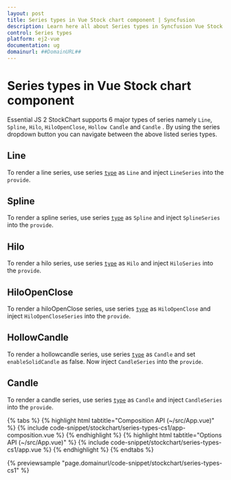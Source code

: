 ```yaml
---
layout: post
title: Series types in Vue Stock chart component | Syncfusion
description: Learn here all about Series types in Syncfusion Vue Stock chart component of Syncfusion Essential JS 2 and more.
control: Series types 
platform: ej2-vue
documentation: ug
domainurl: ##DomainURL##
---
```


# Series types in Vue Stock chart component

Essential JS 2 StockChart supports 6 major types of series namely `Line`, `Spline`, `Hilo`, `HiloOpenClose`, `Hollow Candle` and `Candle` . By using the series dropdown button you can navigate between the above listed series types.

<!-- markdownlint-disable MD036 -->

## Line

To render a line series, use series [`type`](https://ej2.syncfusion.com/vue/documentation/api/stock-chart/stockSeriesModel/#type-string) as `Line` and
inject `LineSeries` into the `provide`.

## Spline

To render a spline series, use series [`type`](https://ej2.syncfusion.com/vue/documentation/api/stock-chart/stockSeriesModel/#type-string) as `Spline` and inject `SplineSeries` into the `provide`.

## Hilo

To render a hilo series, use series [`type`](https://ej2.syncfusion.com/vue/documentation/api/stock-chart/stockSeriesModel/#type-string) as `Hilo` and
inject `HiloSeries` into the `provide`.

## HiloOpenClose

To render a hiloOpenClose series, use series [`type`](https://ej2.syncfusion.com/vue/documentation/api/stock-chart/stockSeriesModel/#type-string) as `HiloOpenClose` and inject `HiloOpenCloseSeries` into the `provide`.

## HollowCandle

To render a hollowcandle series, use series [`type`](https://ej2.syncfusion.com/vue/documentation/api/stock-chart/stockSeriesModel/#type-string) as `Candle` and set `enableSolidCandle` as false. Now inject `CandleSeries` into the `provide`.

## Candle

To render a candle series, use series [`type`](https://ej2.syncfusion.com/vue/documentation/api/stock-chart/stockSeriesModel/#type-string) as `Candle` and inject `CandleSeries` into the `provide`.

{% tabs %}
{% highlight html tabtitle="Composition API (~/src/App.vue)" %}
{% include code-snippet/stockchart/series-types-cs1/app-composition.vue %}
{% endhighlight %}
{% highlight html tabtitle="Options API (~/src/App.vue)" %}
{% include code-snippet/stockchart/series-types-cs1/app.vue %}
{% endhighlight %}
{% endtabs %}
        
{% previewsample "page.domainurl/code-snippet/stockchart/series-types-cs1" %}